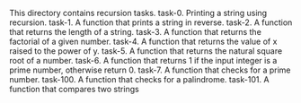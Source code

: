 This directory contains recursion tasks.
task-0. Printing a string using recursion.
task-1. A function that prints a string in reverse.
task-2. A function that returns the length of a string.
task-3. A function that returns the factorial of a given number.
task-4. A function that returns the value of x raised to the power of y.
task-5. A function that returns the natural square root of a number.
task-6. A function that returns 1 if the input integer is a prime number, otherwise return 0.
task-7. A function that checks for a prime number.
task-100. A function that checks for a palindrome.
task-101. A function that compares two strings
